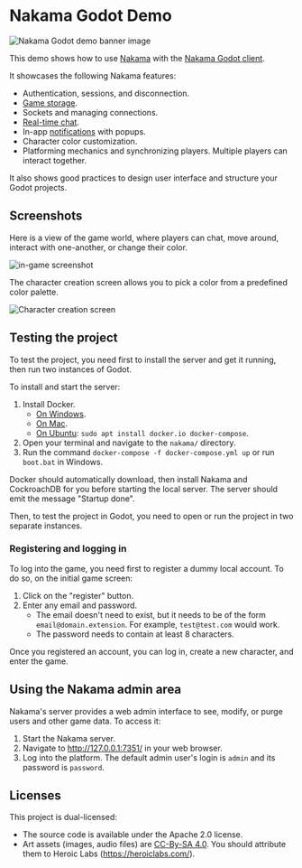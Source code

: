 # Nakama Godot Demo

![Nakama Godot demo banner image](./img/godot-nakama-banner.png)

This demo shows how to use [Nakama](https://heroiclabs.com/) with the [Nakama Godot client](https://github.com/heroiclabs/nakama-godot).

It showcases the following Nakama features:

- Authentication, sessions, and disconnection.
- [Game storage](https://heroiclabs.com/docs/storage-collections/).
- Sockets and managing connections.
- [Real-time chat](https://heroiclabs.com/docs/social-realtime-chat/).
- In-app [notifications](https://heroiclabs.com/docs/social-in-app-notifications/) with popups.
- Character color customization.
- Platforming mechanics and synchronizing players. Multiple players can interact together.

It also shows good practices to design user interface and structure your Godot projects.

## Screenshots

Here is a view of the game world, where players can chat, move around, interact with one-another, or change their color.

![in-game screenshot](./img/in-game-screen.png)

The character creation screen allows you to pick a color from a predefined color palette.

![Character creation screen](./img/character-creation-screen.png)

## Testing the project

To test the project, you need first to install the server and get it running, then run two instances of Godot.

To install and start the server:

1. Install Docker.
   - [On Windows](https://docs.docker.com/docker-for-windows/install/).
   - [On Mac](https://docs.docker.com/docker-for-mac/install/).
   - [On Ubuntu](https://docs.docker.com/engine/install/ubuntu/): `sudo apt install docker.io docker-compose`.
1. Open your terminal and navigate to the `nakama/` directory.
1. Run the command `docker-compose -f docker-compose.yml up` or run `boot.bat` in Windows.

Docker should automatically download, then install Nakama and CockroachDB for you before starting the local server. The server should emit the message "Startup done".

Then, to test the project in Godot, you need to open or run the project in two separate instances.

### Registering and logging in

To log into the game, you need first to register a dummy local account. To do so, on the initial game screen:

1. Click on the "register" button.
2. Enter any email and password.
   - The email doesn't need to exist, but it needs to be of the form `email@domain.extension`. For example, `test@test.com` would work.
   - The password needs to contain at least 8 characters.

Once you registered an account, you can log in, create a new character, and enter the game.

## Using the Nakama admin area

Nakama's server provides a web admin interface to see, modify, or purge users and other game data. To access it:

1. Start the Nakama server.
1. Navigate to http://127.0.0.1:7351/ in your web browser.
1. Log into the platform. The default admin user's login is `admin` and its password is `password`.

## Licenses

This project is dual-licensed:

- The source code is available under the Apache 2.0 license.
- Art assets (images, audio files) are [CC-By-SA 4.0](https://creativecommons.org/licenses/by-sa/4.0/). You should attribute them to Heroic Labs (https://heroiclabs.com/).
